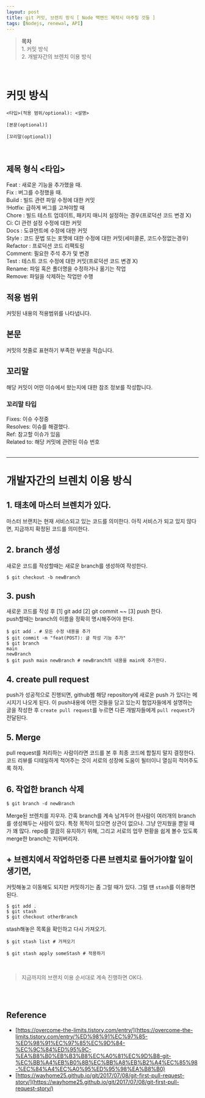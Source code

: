 ```yaml
---
layout: post
title: git 커밋, 브렌치 방식 [ Node 백엔드 제작시 마주칠 것들 ]
tags: [Nodejs, renewal, API]
---
```


> **목차**<br>1. 커밋 방식<br>2. 개발자간의 브렌치 이용 방식

<br>

# **커밋 방식**

```
<타입>(적용 범위/optional): <설명>

[본문(optional)]

[꼬리말(optional)]
```

<br>

## 제목 형식 <타입>

Feat : 새로운 기능을 추가했을 때.<br>
Fix : 버그를 수정했을 때.<br>
Build : 빌드 관련 파일 수정에 대한 커밋<br>
!Hotfix: 급하게 버그를 고쳐야할 때<br>
Chore : 빌드 테스트 업데이트, 패키지 매니저 설정하는 경우(프로덕션 코드 변경 X)<br>
Ci: CI 관련 설정 수정에 대한 커밋<br>
Docs : 도큐먼트에 수정에 대한 커밋<br>
Style : 코드 문법 또는 포맷에 대한 수정에 대한 커밋(세미콜론, 코드수정없는경우)<br>
Refactor : 프로덕션 코드 리팩토링<br>
Comment: 필요한 주석 추가 및 변경<br>
Test : 테스트 코드 수정에 대한 커밋(프로덕션 코드 변경 X)<br>
Rename: 파일 혹은 폴더명을 수정하거나 옮기는 작업<br>
Remove: 파일을 삭제하는 작업만 수행<br>

## 적용 범위

커밋된 내용의 적용범위를 나타냅니다.

## 본문

커밋의 첫줄로 표현하기 부족한 부분을 적습니다.

## 꼬리말

해당 커밋이 어떤 이슈에서 왔는지에 대한 참조 정보를 작성합니다.

### 꼬리말 타입

Fixes: 이슈 수정중<br>
Resolves: 이슈를 해결했다.<br>
Ref: 참고할 이슈가 있음<br>
Related to: 해당 커밋에 관련된 이슈 번호
<br>
<br>

---

# 개발자간의 브렌치 이용 방식

## 1. 태초에 마스터 브렌치가 있다.

마스터 브랜치는 현재 서비스되고 있는 코드를 의미한다.
아직 서비스가 되고 있지 않다면, 지금까지 확정된 코드를 의미한다.

## 2. branch 생성

새로운 코드를 작성할때는 새로운 branch를 생성하여 작성한다.

```console
$ git checkout -b newBranch
```

## 3. push

새로운 코드를 작성 후 [1] git add [2] git commit ~~ [3] push 한다.<br>
push할때는 branch의 이름을 정확히 명시해주어야 한다.

```console
$ git add . # 모든 수정 내용을 추가
$ git commit -m "feat(POST): 글 작성 기능 추가"
$ git branch
main
newBranch
$ git push main newBranch # newBranch의 내용을 main에 추가한다.
```

## 4. create pull request

push가 성공적으로 진행되면, github웹 해당 repository에 새로운 push 가 있다는 메시지기 나오게 된다.
이 push내용에 어떤 것들을 담고 있는지 협업자들에게 설명하는 글을 작성한 후 `create pull request`를 누르면 다른 개발자들에게 `pull request`가 전달된다.

## 5. Merge

pull request를 처리하는 사람이라면 코드를 본 후 최종 코드에 합칠지 말지 결정한다.
코드 리뷰를 디테일하게 적어주는 것이 서로의 성장에 도움이 될터이니 열심히 적어주도록 하자.

## 6. 작업한 branch 삭제

```console
$ git branch -d newBranch
```

Merge된 브렌치를 지우자. 간혹 branch를 계속 남겨두어 한사람이 여러개의 branch를 생성해두는 사람이 있다. 특정 목적이 있으면 상관이 없으나. 그냥 안지웠을 뿐일 때가 꽤 많다. repo를 깔끔히 유지하기 위해, 그리고 서로의 업무 현황을 쉽게 볼수 있도록 merge한 branch는 지워버리자.

## + 브렌치에서 작업하던중 다른 브렌치로 들어가야할 일이 생기면,

커밋해놓고 이동해도 되지만 커밋하기는 좀 그럴 때가 있다. 그럴 땐 `stash`를 이용하면 된다.

```console
$ git add .
$ git stash
$ git checkout otherBranch
```

stash해놓은 목록을 확인하고 다시 가져오기.

```console
$ git stash list # 가져오기

$ git stash apply someStash # 적용하기
```

<br>

> 지금까지의 브랜치 이용 순서대로 계속 진행하면 OK다.

<br><br>

## Reference

- [https://overcome-the-limits.tistory.com/entry/](https://overcome-the-limits.tistory.com/entry/%ED%98%91%EC%97%85-%ED%98%91%EC%97%85%EC%9D%84-%EC%9C%84%ED%95%9C-%EA%B8%B0%EB%B3%B8%EC%A0%81%EC%9D%B8-git-%EC%BB%A4%EB%B0%8B%EC%BB%A8%EB%B2%A4%EC%85%98-%EC%84%A4%EC%A0%95%ED%95%98%EA%B8%B0)
- [https://wayhome25.github.io/git/2017/07/08/git-first-pull-request-story/](https://wayhome25.github.io/git/2017/07/08/git-first-pull-request-story/)
